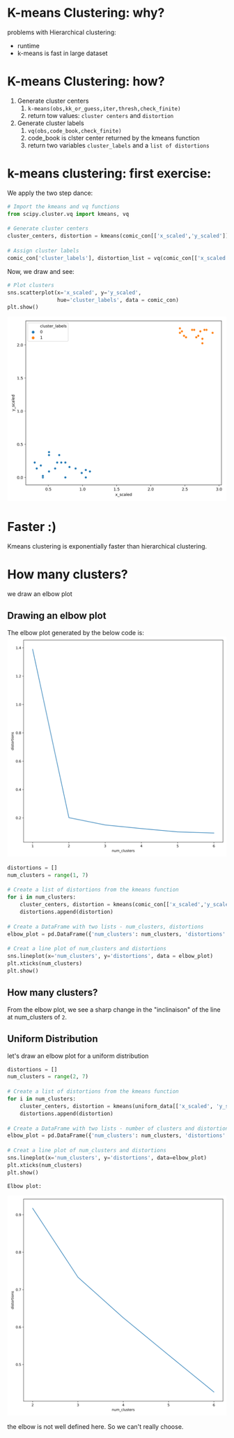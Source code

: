 # K-means Clustering: why?
problems with Hierarchical clustering:
- runtime
- k-means is fast in large dataset
# K-means Clustering: how?
1. Generate cluster centers
    1. `k-means(obs,kk_or_guess,iter,thresh,check_finite)`
    2. return tow values: `cluster centers` and `distortion`
2.  Generate cluster labels
    1. `vq(obs,code_book,check_finite)`
    1. code_book is clster center returned by the kmeans function
    3. return two variables `cluster_labels` and a `list of distortions`
# k-means clustering: first exercise:
We apply the two step dance:
```python
# Import the kmeans and vq functions
from scipy.cluster.vq import kmeans, vq

# Generate cluster centers
cluster_centers, distortion = kmeans(comic_con[['x_scaled','y_scaled']] ,2)

# Assign cluster labels
comic_con['cluster_labels'], distortion_list = vq(comic_con[['x_scaled','y_scaled']], cluster_centers)
```
Now, we draw and see:
``` py
# Plot clusters
sns.scatterplot(x='x_scaled', y='y_scaled', 
                hue='cluster_labels', data = comic_con)
plt.show()
```
![kmeans clustering](img/Figure%201.svg)

# Faster :)
Kmeans clustering is exponentially faster than hierarchical clustering.

# How many clusters?
we draw an elbow plot
## Drawing an elbow plot
The elbow plot generated by the below code is:
![elbow plot of our kmeans](img/Figure%202.svg)
```python 
distortions = []
num_clusters = range(1, 7)

# Create a list of distortions from the kmeans function
for i in num_clusters:
    cluster_centers, distortion = kmeans(comic_con[['x_scaled','y_scaled']],i)
    distortions.append(distortion)

# Create a DataFrame with two lists - num_clusters, distortions
elbow_plot = pd.DataFrame({'num_clusters': num_clusters, 'distortions': distortions})

# Creat a line plot of num_clusters and distortions
sns.lineplot(x='num_clusters', y='distortions', data = elbow_plot)
plt.xticks(num_clusters)
plt.show()
```
## How many clusters?
From the elbow plot, we see a sharp change in the "inclinaison" of the line at num_clusters of `2`.

## Uniform Distribution
let's draw an elbow plot for a uniform distribution

```python
distortions = []
num_clusters = range(2, 7)

# Create a list of distortions from the kmeans function
for i in num_clusters:
    cluster_centers, distortion = kmeans(uniform_data[['x_scaled', 'y_scaled']], i)
    distortions.append(distortion)

# Create a DataFrame with two lists - number of clusters and distortions
elbow_plot = pd.DataFrame({'num_clusters': num_clusters, 'distortions': distortions})

# Creat a line plot of num_clusters and distortions
sns.lineplot(x='num_clusters', y='distortions', data=elbow_plot)
plt.xticks(num_clusters)
plt.show()
```

    Elbow plot: 
![Elbow plot of a uniform distribution](img/Figure%203.svg)

the elbow is not well defined here. So we can't really choose.